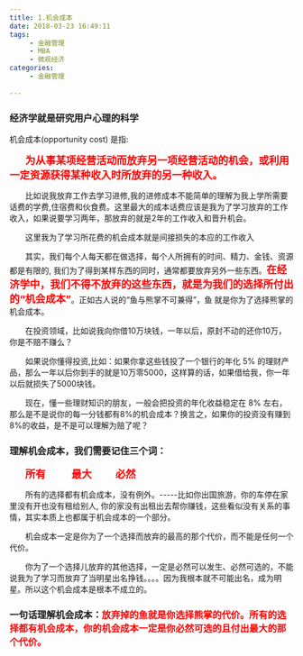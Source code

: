 ```yaml
---
title: 1.机会成本
date: 2018-03-23 16:49:11
tags: 
     - 金融管理
     - MBA
     - 微观经济
categories: 
     - 金融管理
     
---
```


### 经济学就是研究用户心理的科学
机会成本(opportunity cost) 是指:

　　<font color=red face="微软雅黑" size=4>**为从事某项经营活动而放弃另一项经营活动的机会，或利用一定资源获得某种收入时所放弃的另一种收入。**</font>
<!-- more -->
　　比如说我放弃工作去学习进修,我的进修成本不能简单的理解为我上学所需要话费的学费,住宿费和伙食费。这里最大的成本话费应该是我为了学习放弃的工作收入，如果说要学习两年，那放弃的就是2年的工作收入和晋升机会。

　　这里我为了学习所花费的机会成本就是间接损失的本应的工作收入

　　其实，我们每个人每天都在做选择，每个人所拥有的时间、精力、金钱、资源都是有限的, 我们为了得到某样东西的同时，通常都要放弃另外一些东西。<font color=red size=4>**在经济学中，我们不得不放弃的这些东西，就是为我们的选择所付出的“机会成本”**</font>。正如古人说的“鱼与熊掌不可兼得”，鱼 就是你为了选择熊掌的机会成本。

　　在投资领域，比如说我向你借10万块钱，一年以后，原封不动的还你10万，你是不赔不赚么？
　　

　　如果说你懂得投资,比如：如果你拿这些钱投了一个银行的年化 5% 的理财产品，那么一年以后你到手的就是10万零5000，这样算的话，如果借给我，你一年以后就损失了5000块钱。

　　现在，懂一些理财知识的朋友，一般会把投资的年化收益稳定在 8% 左右，那么是不是说你的每一分钱都有8%的机会成本？换言之，如果你的投资没有赚到8%的收益，是不是可以理解为赔了呢？

### 理解机会成本，我们需要记住三个词：

　　<font color=red face="微软雅黑" size=4>**所有**</font>　　　 <font color=red face="微软雅黑" size=4>**最大**</font>　　　<font color=red face="微软雅黑" size=4>**必然**</font>

　　所有的选择都有机会成本，没有例外。-----比如你出国旅游，你的车停在家里没有开也没有租给别人, 你的家没有出租出去帮你赚钱，这些看似没有关系的事情，其实本质上也都属于机会成本的一个部分。

　　机会成本一定是你为了一个选择而放弃的最高的那个代价，而不能是任何一个代价。

　　你为了一个选择儿放弃的其他选择，一定是必然可以发生、必然可选的，不能说我为了学习而放弃了当明星出名挣钱。。。。因为我根本就不可能出名，成为明星。所以这个机会成本是根本不成立的。

### <font>**一句话理解机会成本：**</font><font color=red>**放弃掉的鱼就是你选择熊掌的代价。所有的选择都有机会成本，你的机会成本一定是你必然可选的且付出最大的那个代价。**</font>

　　

